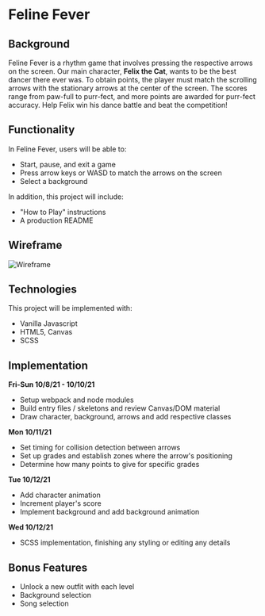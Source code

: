 # Feline Fever

## Background

Feline Fever is a rhythm game that involves pressing the respective arrows on the screen. Our main character, **Felix the Cat**, wants to be the best dancer there ever was. To obtain points, the player must match the scrolling arrows with the stationary arrows at the center of the screen. The scores range from paw-full to purr-fect, and more points are awarded for purr-fect accuracy. Help Felix win his dance battle and beat the competition!

## Functionality

In Feline Fever, users will be able to:

- Start, pause, and exit a game
- Press arrow keys or WASD to match the arrows on the screen
- Select a background

In addition, this project will include:

- "How to Play" instructions
- A production README

## Wireframe

![Wireframe](https://user-images.githubusercontent.com/78716708/136467909-075d46b3-f6ac-44db-93e6-81e94bc114a6.png)

## Technologies

This project will be implemented with:

- Vanilla Javascript
- HTML5, Canvas
- SCSS

## Implementation

**Fri-Sun 10/8/21 - 10/10/21**
- Setup webpack and node modules
- Build entry files / skeletons and review Canvas/DOM material
- Draw character, background, arrows and add respective classes

**Mon 10/11/21**
- Set timing for collision detection between arrows
- Set up grades and establish zones where the arrow's positioning 
- Determine how many points to give for specific grades

**Tue 10/12/21**
- Add character animation
- Increment player's score
- Implement background and add background animation

**Wed 10/12/21**
- SCSS implementation, finishing any styling or editing any details

## Bonus Features

- Unlock a new outfit with each level
- Background selection
- Song selection

